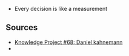 - Every decision is like a measurement

## Sources
- [Knowledge Project #68: Daniel kahnemann](https://fs.blog/knowledge-project-podcast/daniel-kahneman/)
- 
